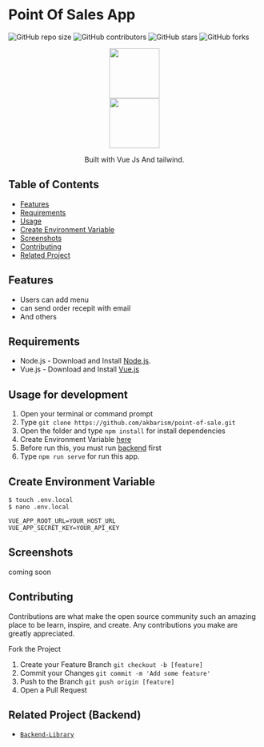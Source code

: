 # Point Of Sales App

![GitHub repo size](https://img.shields.io/github/repo-size/akbarism/point-of-sale)
![GitHub contributors](https://img.shields.io/github/contributors/akbarism/point-of-sale)
![GitHub stars](https://img.shields.io/github/stars/akbarism/point-of-sale)
![GitHub forks](https://img.shields.io/github/forks/akbarism/point-of-sale?style=social)

<p align="center">
  <img height="100" src="https://vuejs.org/images/logo.png">
  <br>
  <img height="100" src="https://camo.githubusercontent.com/87d7034892fd41dc88f3606bb44b853f87cd2c51/68747470733a2f2f7265666163746f72696e6775692e6e7963332e63646e2e6469676974616c6f6365616e7370616365732e636f6d2f7461696c77696e642d6c6f676f2e737667">
</p>
<p align="center">
  Built with Vue Js And tailwind.
</p>

## Table of Contents

- [Features](#features)
- [Requirements](#requirements)
- [Usage](#usage-for-development)
- [Create Environment Variable](#create-environment-variable)
- [Screenshots](#screenshots)
- [Contributing](#contributing)
- [Related Project](#related-project-backend)

## Features

- Users can add menu
- can send order recepit with email
- And others

## Requirements

- Node.js - Download and Install [Node.js](https://nodejs.org/en/).
- Vue.js - Download and Install [Vue.js](https://vuejs.org/v2/guide/)

## Usage for development

1. Open your terminal or command prompt
2. Type `git clone https://github.com/akbarism/point-of-sale.git`
3. Open the folder and type `npm install` for install dependencies
4. Create Environment Variable [here](#create-environment-variable)
5. Before run this, you must run [backend](#related-project-backend) first
6. Type `npm run serve` for run this app.

## Create Environment Variable

```
$ touch .env.local
$ nano .env.local
```

```
VUE_APP_ROOT_URL=YOUR_HOST_URL
VUE_APP_SECRET_KEY=YOUR_API_KEY
```

## Screenshots


coming soon


## Contributing

Contributions are what make the open source community such an amazing place to be learn, inspire, and create. Any contributions you make are greatly appreciated.

Fork the Project
1. Create your Feature Branch  ```git checkout -b [feature]```
2. Commit your Changes ```git commit -m 'Add some feature'```
3. Push to the Branch ```git push origin [feature]```
4. Open a Pull Request


## Related Project (Backend)

* [`Backend-Library`](https://github.com/akbarism/pos-backend)
